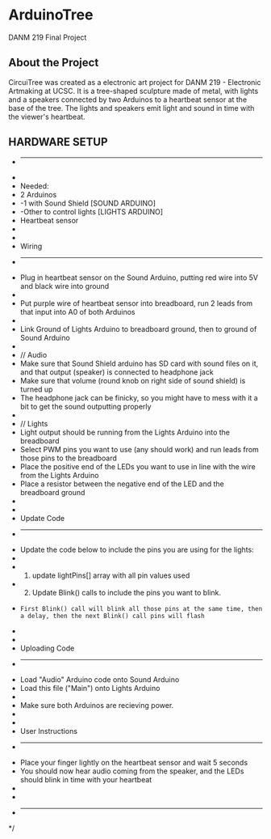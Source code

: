 # ArduinoTree
DANM 219 Final Project

## About the Project
CircuiTree was created as a electronic art project for DANM 219 - Electronic Artmaking at UCSC. It is a tree-shaped sculpture made of metal, with lights and a speakers connected by two Arduinos to a heartbeat sensor at the base of the tree. The lights and speakers emit light and sound in time with the viewer's heartbeat. 

## HARDWARE SETUP
 *  --------------
 *  
 *  Needed: 
 *  2 Arduinos 
 *    -1 with Sound Shield [SOUND ARDUINO]
 *    -Other to control lights [LIGHTS ARDUINO]
 *  Heartbeat sensor
 *  
 *  
 *  Wiring 
 *  ------
 *  Plug in heartbeat sensor on the Sound Arduino, putting red wire into 5V and black wire into ground
 *  
 *  Put purple wire of heartbeat sensor into breadboard, run 2 leads from that input into A0 of both Arduinos
 *  
 *  Link Ground of Lights Arduino to breadboard ground, then to ground of Sound Arduino
 *  
 *  // Audio
 *  Make sure that Sound Shield arduino has SD card with sound files on it, and that output (speaker) is connected to headphone jack
 *  Make sure that volume (round knob on right side of sound shield) is turned up
 *  The headphone jack can be finicky, so you might have to mess with it a bit to get the sound outputting properly
 *  
 *  // Lights
 *  Light output should be running from the Lights Arduino into the breadboard
 *  Select PWM pins you want to use (any should work) and run leads from those pins to the breadboard
 *  Place the positive end of the LEDs you want to use in line with the wire from the Lights Arduino
 *  Place a resistor between the negative end of the LED and the breadboard ground
 *  
 *  
 *  Update Code
 *  -----------
 *  Update the code below to include the pins you are using for the lights: 
 *  
 *  1) update lightPins[] array with all pin values used
 *  2) Update Blink() calls to include the pins you want to blink. 
 *     First Blink() call will blink all those pins at the same time, then a delay, then the next Blink() call pins will flash
 *  
 *  
 *  Uploading Code 
 *  --------------
 *  Load "Audio" Arduino code onto Sound Arduino
 *  Load this file ("Main") onto Lights Arduino
 *  
 *  Make sure both Arduinos are recieving power.
 *  
 * 
 *  User Instructions
 *  -----------------
 *  Place your finger lightly on the heartbeat sensor and wait 5 seconds
 *  You should now hear audio coming from the speaker, and the LEDs should blink in time with your heartbeat
 *  
 *  
 *  ----------------------------------------------------------------------
 */
